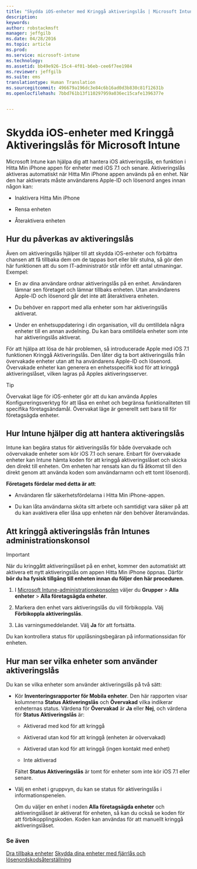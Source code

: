```yaml
---
title: "Skydda iOS-enheter med Kringgå aktiveringslås | Microsoft Intune"
description: 
keywords: 
author: robstackmsft
manager: jeffgilb
ms.date: 04/28/2016
ms.topic: article
ms.prod: 
ms.service: microsoft-intune
ms.technology: 
ms.assetid: bb49e926-15c4-4f01-b6eb-cee6f7ee1984
ms.reviewer: jeffgilb
ms.suite: ems
translationtype: Human Translation
ms.sourcegitcommit: 496679a196dc3e84c6b16ad0d3b830c81f12631b
ms.openlocfilehash: 7bbd761b13f110297959a036ec15cafe1396377e


---
```


# Skydda iOS-enheter med Kringgå Aktiveringslås för Microsoft Intune
Microsoft Intune kan hjälpa dig att hantera iOS aktiveringslås, en funktion i Hitta Min iPhone appen för enheter med iOS 7.1 och senare. Aktiveringslås aktiveras automatiskt när Hitta Min iPhone appen används på en enhet. När den har aktiverats måste användarens Apple-ID och lösenord anges innan någon kan:

-   Inaktivera Hitta Min iPhone

-   Rensa enheten

-   Återaktivera enheten

## Hur du påverkas av aktiveringslås
Även om aktiveringslås hjälper till att skydda iOS-enheter och förbättra chansen att få tillbaka dem om de tappas bort eller blir stulna, så gör den här funktionen att du som IT-administratör står inför ett antal utmaningar. Exempel:

-   En av dina användare ordnar aktiveringslås på en enhet. Användaren lämnar sen företaget och lämnar tillbaks enheten. Utan användarens Apple-ID och lösenord går det inte att återaktivera enheten.

-   Du behöver en rapport med alla enheter som har aktiveringslås aktiverat.

-   Under en enhetsuppdatering i din organisation, vill du omtilldela några enheter till en annan avdelning. Du kan bara omtilldela enheter som inte har aktiveringslås aktiverat.

För att hjälpa att lösa de här problemen, så introducerade Apple med iOS 7.1 funktionen Kringgå Aktiveringslås. Den låter dig ta bort aktiveringslås från övervakade enheter utan att ha användarens Apple-ID och lösenord. Övervakade enheter kan generera en enhetsspecifik kod för att kringgå aktiveringslåset, vilken lagras på Apples aktiveringsserver.

> [!TIP]
> Övervakat läge för iOS-enheter gör att du kan använda Apples Konfigureringsverktyg för att låsa en enhet och begränsa funktionaliteten till specifika företagsändamål. Övervakat läge är generellt sett bara till för företagsägda enheter.

## Hur Intune hjälper dig att hantera aktiveringslås
Intune kan begära status för aktiveringslås för både övervakade och oövervakade enheter som kör iOS 7.1 och senare. Enbart för övervakade enheter kan Intune hämta koden för att kringgå aktiveringslåset och skicka den direkt till enheten. Om enheten har rensats kan du få åtkomst till den direkt genom att använda koden som användarnamn och ett tomt lösenord).

**Företagets fördelar med detta är att**:

-   Användaren får säkerhetsfördelarna i Hitta Min iPhone-appen.

-   Du kan låta användarna sköta sitt arbete och samtidigt vara säker på att du kan avaktivera eller låsa upp enheten när den behöver återanvändas.

## Att kringgå aktiveringslås från Intunes administrationskonsol
> [!IMPORTANT]
> När du kringgått aktiveringslåset på en enhet, kommer den automatiskt att aktivera ett nytt aktiveringslås om appen Hitta Min iPhone öppnas. Därför **bör du ha fysisk tillgång till enheten innan du följer den här proceduren**.

1.  I [Microsoft Intune-administrationskonsolen](https://manage.microsoft.com) väljer du **Grupper** &gt; **Alla enheter** &gt; **Alla företagsägda enheter**.

2.  Markera den enhet vars aktiveringslås du vill förbikoppla. Välj **Förbikoppla aktiveringslås**.

3.  Läs varningsmeddelandet. Välj **Ja** för att fortsätta.

Du kan kontrollera status för upplåsningsbegäran på informationssidan för enheten.

## Hur man ser vilka enheter som använder aktiveringslås
Du kan se vilka enheter som använder aktiveringslås på två sätt:

-   Kör **Inventeringsrapporter för Mobila enheter**. Den här rapporten visar kolumnerna **Status Aktiveringslås** och **Övervakad** vilka indikerar enheternas status. Värdena för **Övervakad** är **Ja** eller **Nej**, och värdena för **Status Aktiveringslås** är:

    -   Aktiverad med kod för att kringgå

    -   Aktiverad utan kod för att kringgå (enheten är oövervakad)

    -   Aktiverad utan kod för att kringgå (ingen kontakt med enhet)

    -   Inte aktiverad

    Fältet **Status Aktiveringslås** är tomt för enheter som inte kör iOS 7.1 eller senare.

-   Välj en enhet i gruppvyn, du kan se status för aktiveringslås i informationspenelen.

    Om du väljer en enhet i noden **Alla företagsägda enheter** och aktiveringslåset är aktiverat för enheten, så kan du också se koden för att förbikopplingskoden. Koden kan användas för att manuellt kringgå aktiveringslåset.

### Se även
[Dra tillbaka enheter](retire-devices-from-microsoft-intune-management.md)
[Skydda dina enheter med fjärrlås och lösenordskodsåterställning](use-remote-lock-and-passcode-reset-in-microsoft-intune.md)



<!--HONumber=Jun16_HO4-->


